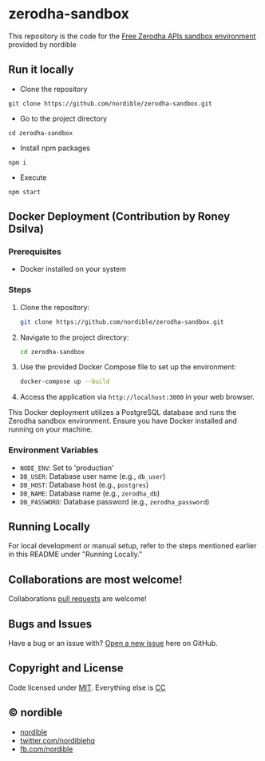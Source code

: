 # zerodha-sandbox
This repository is the code for the [Free Zerodha APIs sandbox environment](https://nordible.com/zerodha-sandbox/) provided by nordible

## Run it locally

* Clone the repository

`git clone https://github.com/nordible/zerodha-sandbox.git`

* Go to the project directory

`cd zerodha-sandbox`

* Install npm packages

`npm i`

* Execute

`npm start`

## Docker Deployment (Contribution by Roney Dsilva)

### Prerequisites
- Docker installed on your system

### Steps

1. Clone the repository:

    ```bash
    git clone https://github.com/nordible/zerodha-sandbox.git
    ```

2. Navigate to the project directory:

    ```bash
    cd zerodha-sandbox
    ```

3. Use the provided Docker Compose file to set up the environment:

    ```bash
    docker-compose up --build
    ```

4. Access the application via `http://localhost:3000` in your web browser.

This Docker deployment utilizes a PostgreSQL database and runs the Zerodha sandbox environment. Ensure you have Docker installed and running on your machine.

### Environment Variables
- `NODE_ENV`: Set to 'production'
- `DB_USER`: Database user name (e.g., `db_user`)
- `DB_HOST`: Database host (e.g., `postgres`)
- `DB_NAME`: Database name (e.g., `zerodha_db`)
- `DB_PASSWORD`: Database password (e.g., `zerodha_password`)

## Running Locally

For local development or manual setup, refer to the steps mentioned earlier in this README under "Running Locally."


## Collaborations are most welcome!
Collaborations [pull requests](https://github.com/nordible/zerodha-mock-apis/pulls) are welcome!

## Bugs and Issues

Have a bug or an issue with? [Open a new issue](https://github.com/nordible/zerodha-mock-apis/issues) here on GitHub.

## Copyright and License

Code licensed under [MIT](https://opensource.org/licenses/MIT). Everything else is [CC](http://creativecommons.org/)

## &copy; nordible

* [nordible](http://nordible.com/)
* [twitter.com/nordiblehq](https://twitter.com/nordiblehq)
* [fb.com/nordible](https://www.facebook.com/nordible)

